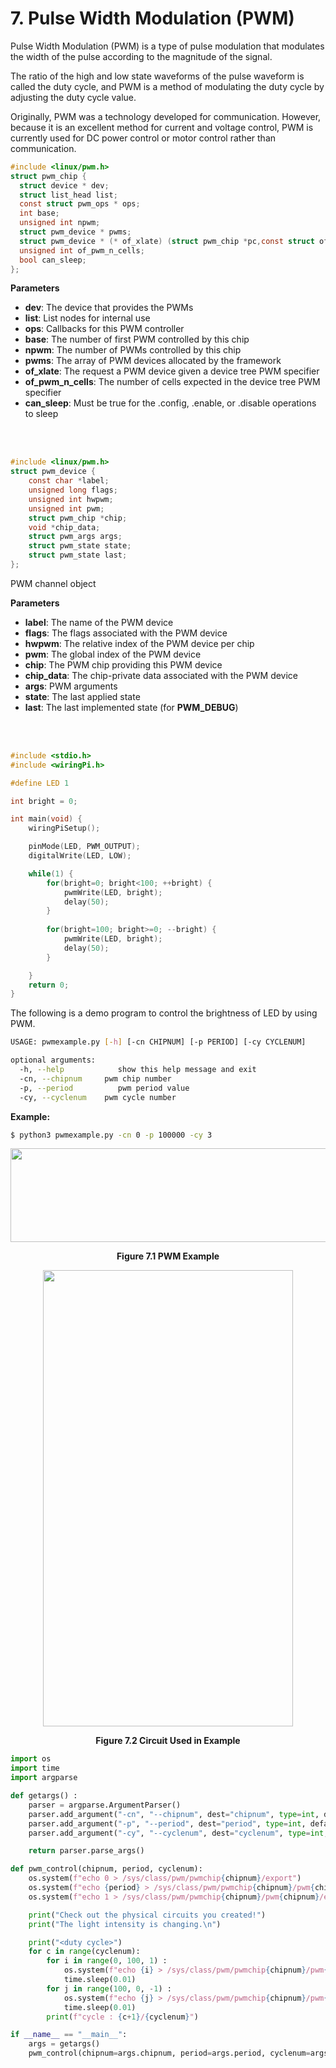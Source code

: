 # 7. Pulse Width Modulation (PWM)

Pulse Width Modulation (PWM) is a type of pulse modulation that modulates the width of the pulse according to the magnitude of the signal.

The ratio of the high and low state waveforms of the pulse waveform is called the duty cycle, and PWM is a method of modulating the duty cycle by adjusting the duty cycle value.

Originally, PWM was a technology developed for communication. However, because it is an excellent method for current and voltage control, PWM is currently used for DC power control or motor control rather than communication.

```c
#include <linux/pwm.h>
struct pwm_chip {
  struct device * dev;
  struct list_head list;
  const struct pwm_ops * ops;
  int base;
  unsigned int npwm;
  struct pwm_device * pwms;
  struct pwm_device * (* of_xlate) (struct pwm_chip *pc,const struct of_phandle_args *args);
  unsigned int of_pwm_n_cells;
  bool can_sleep;
};  

```


**Parameters**
- **dev**: The device that provides the PWMs
- **list**: List nodes for internal use
- **ops**: Callbacks for this PWM controller
- **base**: The number of first PWM controlled by this chip
- **npwm**: The number of PWMs controlled by this chip
- **pwms**: The array of PWM devices allocated by the framework
- **of_xlate**: The request a PWM device given a device tree PWM specifier
- **of_pwm_n_cells**: The number of cells expected in the device tree PWM specifier
- **can_sleep**: Must be true for the .config, .enable, or .disable operations to sleep

<br/><br/>

```c
#include <linux/pwm.h>
struct pwm_device {
    const char *label;
    unsigned long flags;
    unsigned int hwpwm;
    unsigned int pwm;
    struct pwm_chip *chip;
    void *chip_data;
    struct pwm_args args;
    struct pwm_state state;
    struct pwm_state last;
};

```


PWM channel object

**Parameters**
- **label**: The name of the PWM device
- **flags**: The flags associated with the PWM device
- **hwpwm**: The relative index of the PWM device per chip
- **pwm**: The global index of the PWM device
- **chip**: The PWM chip providing this PWM device
- **chip_data**: The chip-private data associated with the PWM device
- **args**: PWM arguments
- **state**: The last applied state
- **last**: The last implemented state (for **PWM_DEBUG**)

<br/><br/>

```c
#include <stdio.h>
#include <wiringPi.h>

#define LED 1

int bright = 0;

int main(void) {
    wiringPiSetup();

    pinMode(LED, PWM_OUTPUT);
    digitalWrite(LED, LOW);

    while(1) {
        for(bright=0; bright<100; ++bright) {
            pwmWrite(LED, bright);
            delay(50);
        }
        
        for(bright=100; bright>=0; --bright) {
            pwmWrite(LED, bright);
            delay(50);
        }

    }
    return 0;
}

```


The following is a demo program to control the brightness of LED by using PWM.

```bash
USAGE: pwmexample.py [-h] [-cn CHIPNUM] [-p PERIOD] [-cy CYCLENUM]

optional arguments:
  -h, --help            show this help message and exit
  -cn, --chipnum     pwm chip number
  -p, --period          pwm period value
  -cy, --cyclenum    pwm cycle number

```


**Example:**

```bash
$ python3 pwmexample.py -cn 0 -p 100000 -cy 3
```


<p align="center">
    <img src="https://github.com/Topst-Dev/Documentation/assets/144076415/d51fd9d3-c1cf-4e40-aa0a-d2d7b84e1da1" width="700" height="150">
</p>
<p align="center"><strong>Figure 7.1 PWM Example</strong></p>

<p align="center">
    <img src="https://github.com/Topst-Dev/Documentation/assets/144076415/dbd9d158-64b2-436f-8cc4-429f7fb4635a" width="400" height="730">
</p>
<p align="center"><strong>Figure 7.2 Circuit Used in Example</strong></p>

```python
import os
import time
import argparse

def getargs() :
    parser = argparse.ArgumentParser()
    parser.add_argument("-cn", "--chipnum", dest="chipnum", type=int, default=0, help="pwm chip number")
    parser.add_argument("-p", "--period", dest="period", type=int, default=1000000, help="pwm period value")
    parser.add_argument("-cy", "--cyclenum", dest="cyclenum", type=int, default=3, help="pwm cycle number")

    return parser.parse_args()

def pwm_control(chipnum, period, cyclenum):
    os.system(f"echo 0 > /sys/class/pwm/pwmchip{chipnum}/export")
    os.system(f"echo {period} > /sys/class/pwm/pwmchip{chipnum}/pwm{chipnum}/period")
    os.system(f"echo 1 > /sys/class/pwm/pwmchip{chipnum}/pwm{chipnum}/enable")

    print("Check out the physical circuits you created!")
    print("The light intensity is changing.\n")

    print("<duty cycle>")
    for c in range(cyclenum):
        for i in range(0, 100, 1) :
            os.system(f"echo {i} > /sys/class/pwm/pwmchip{chipnum}/pwm{chipnum}/duty_cycle")
            time.sleep(0.01)
        for j in range(100, 0, -1) :
            os.system(f"echo {j} > /sys/class/pwm/pwmchip{chipnum}/pwm{chipnum}/duty_cycle")
            time.sleep(0.01)
        print(f"cycle : {c+1}/{cyclenum}")

if __name__ == "__main__":
    args = getargs()
    pwm_control(chipnum=args.chipnum, period=args.period, cyclenum=args.cyclenum)

```
